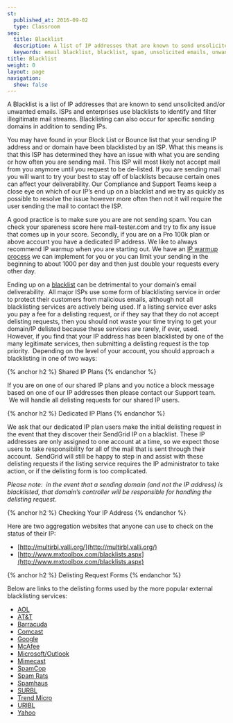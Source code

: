 ```yaml
---
st:
  published_at: 2016-09-02
  type: Classroom
seo:
  title: Blacklist
  description: A list of IP addresses that are known to send unsolicited or unwanted emails
  keywords: email blacklist, blacklist, spam, unsolicited emails, unwanted emails
title: Blacklist
weight: 0
layout: page
navigation:
  show: false
---
```


A Blacklist is a list of IP addresses that are known to send unsolicited and/or unwanted emails. ISPs and enterprises use blacklists to identify and filter illegitimate mail streams. Blacklisting can also occur for specific sending domains in addition to sending IPs.

You may have found in your Block List or Bounce list that your sending IP address and or domain have been blacklisted by an ISP. What this means is that this ISP has determined they have an issue with what you are sending or how often you are sending mail. This ISP will most likely not accept mail from you anymore until you request to be de-listed. If you are sending mail you will want to try your best to stay off of blacklists because certain ones can affect your deliverability. Our Compliance and Support Teams keep a close eye on which of our IP’s end up on a blacklist and we try as quickly as possible to resolve the issue however more often then not it will require the user sending the mail to contact the ISP.

A good practice is to make sure you are are not sending spam. You can check your spareness score here mail-tester.com and try to fix any issue that comes up in your score. Secondly, if you are on a Pro 100k plan or above account you have a dedicated IP address. We like to always recommend IP warmup when you are starting out. We have an [IP warmup process]({{root_url}}/API_Reference/Web_API_v3/IP_Management/ip_warmup_schedule.html) we can implement for you or you can limit your sending in the beginning to about 1000 per day and then just double your requests every other day.

Ending up on a [blacklist]({{site.support_url}}/hc/en-us/articles/200181968) can be detrimental to your domain’s email deliverability.  All major ISPs use some form of blacklisting service in order to protect their customers from malicious emails, although not all blacklisting services are actively being used. If a listing service ever asks you pay a fee for a delisting request, or if they say that they do not accept delisting requests, then you should not waste your time trying to get your domain/IP delisted because these services are rarely, if ever, used. However, if you find that your IP address has been blacklisted by one of the many legitimate services, then submitting a delisting request is the top priority.  Depending on the level of your account, you should approach a blacklisting in one of two ways:

{% anchor h2 %}
Shared IP Plans
{% endanchor %}

If you are on one of our shared IP plans and you notice a block message based on one of our IP addresses then please contact our Support team.  We will handle all delisting requests for our shared IP users.

{% anchor h2 %}
Dedicated IP Plans
{% endanchor %}

We ask that our dedicated IP plan users make the initial delisting request in the event that they discover their SendGrid IP on a blacklist. These IP addresses are only assigned to one account at a time, so we expect those users to take responsibility for all of the mail that is sent through their account.  SendGrid will still be happy to step in and assist with these delisting requests if the listing service requires the IP administrator to take action, or if the delisting form is too complicated.

*Please note:  in the event that a sending domain (and not the IP address) is blacklisted, that domain’s controller will be responsible for handling the delisting request.*

{% anchor h2 %}
Checking Your IP Address
{% endanchor %}

Here are two aggregation websites that anyone can use to check on the status of their IP:

* [http://multirbl.valli.org/](http://multirbl.valli.org/)
* [http://www.mxtoolbox.com/blacklists.aspx](http://www.mxtoolbox.com/blacklists.aspx)

{% anchor h2 %}
Delisting Request Forms
{% endanchor %}

Below are links to the delisting forms used by the more popular external blacklisting services:

* [AOL](http://postmaster.aol.com/SupportRequest.php)
* [AT&T](https://www.att.com/esupport/postmaster/index.jsp)
* [Barracuda](http://www.barracudacentral.org/rbl/removal-request)
* [Comcast](http://postmaster.comcast.net/block-removal-request.html)
* [Google](https://support.google.com/mail/contact/msgdelivery)
* [McAfee](https://secure.mcafee.com/apps/mcafee-labs/threat-feedback.aspx)
* [Microsoft/Outlook](https://support.live.com/eform.aspx?productKey=edfsmsbl3&ct=eformts)
* [Mimecast](http://www.mimecast.com/senderfeedback)
* [SpamCop](http://www.spamcop.net/bl.shtml)
* [Spam Rats](http://www.spamrats.com/removal.php)
* [Spamhaus](http://www.spamhaus.org/lookup/)
* [SURBL](http://www.surbl.org/surbl-analysis)
* [Trend Micro](https://ers.trendmicro.com/reputations)
* [URIBL](https://admin.uribl.com/)
* [Yahoo](http://help.yahoo.com/l/us/yahoo/mail/postmaster/bulkv2.html)
